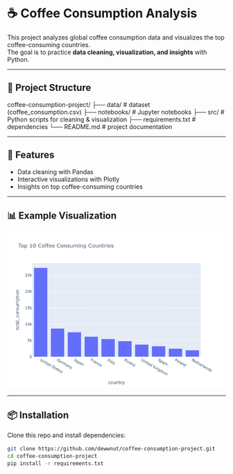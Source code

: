 # ☕ Coffee Consumption Analysis

This project analyzes global coffee consumption data and visualizes the top coffee-consuming countries.  
The goal is to practice **data cleaning, visualization, and insights** with Python.

---

## 📂 Project Structure
coffee-consumption-project/
├── data/ # dataset (coffee_consumption.csv)
├── notebooks/ # Jupyter notebooks
├── src/ # Python scripts for cleaning & visualization
├── requirements.txt # dependencies
└── README.md # project documentation


---

## 🚀 Features
- Data cleaning with Pandas
- Interactive visualizations with Plotly
- Insights on top coffee-consuming countries

---

## 📊 Example Visualization
![Coffee Plot](visualizations/top_consumers.png)

---

## 📦 Installation
Clone this repo and install dependencies:
```bash
git clone https://github.com/dewwnut/coffee-consumption-project.git
cd coffee-consumption-project
pip install -r requirements.txt
